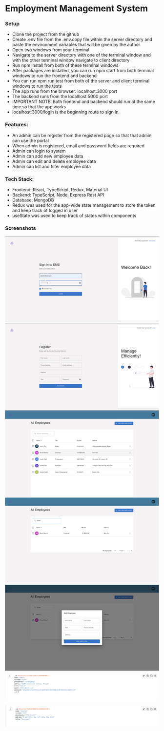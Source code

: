# Employment Management System


### Setup
* Clone the project from the github
* Create .env file from the .env.copy file within the server directory and paste the environment variables that will be given by the author
* Open two windows from your terminal
* Navigate to the server directory with one of the terminal window and with the other terminal window navigate to client directory
* Run npm install from both of these terminal windows
* After packages are installed, you can run npm start from both terminal windows to run the frontend and backend
* You can run npm run test from both of the server and client terminal windows to run the tests
* The app runs from the browser: localhost:3000 port
* The backend runs from the localhost:5000 port
* IMPORTANT NOTE: Both frontend and backend should run at the same time so that the app works
* localhost:3000/login is the beginning route to sign in.

### Features:

* An admin can be register from the registered page so that that admin can use the portal
* When admin is registered, email and password fields are required
* Admin can login to system
* Admin can add new employee data
* Admin can edit and delete employee data
* Admin can list and filter employee data

### Tech Stack:

* Frontend: React, TypeScript, Redux, Material UI
* Backend: TypeScript, Node, Express Rest API
* Database: MongoDB
* Redux was used for the app-wide state management to store the token and keep track of logged in user
* useState was used to keep track of states within components



### Screenshots

![Login](https://github.com/kutluduman/ems/blob/main/assets/Screen%20Shot%202022-02-20%20at%203.18.01%20PM.png?raw=true)
<br/>
![Register](https://github.com/kutluduman/ems/blob/main/assets/Screen%20Shot%202022-02-20%20at%203.18.09%20PM.png?raw=true)
<br/>
![Portal](https://github.com/kutluduman/ems/blob/main/assets/Screen%20Shot%202022-02-20%20at%203.18.32%20PM.png?raw=true)
<br/>
![Search Name](https://github.com/kutluduman/ems/blob/main/assets/Screen%20Shot%202022-02-20%20at%203.18.43%20PM.png?raw=true)
<br/>
![Add Employee](https://github.com/kutluduman/ems/blob/main/assets/Screen%20Shot%202022-02-20%20at%203.18.50%20PM.png?raw=true)
<br/>
![Database Admin Sample](https://github.com/kutluduman/ems/blob/main/assets/Screen%20Shot%202022-02-20%20at%203.20.00%20PM.png?raw=true)
<br/>
<br/>
![Database Employee Sample](https://github.com/kutluduman/ems/blob/main/assets/Screen%20Shot%202022-02-20%20at%203.19.55%20PM.png?raw=true)
<br/>




